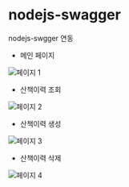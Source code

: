 # nodejs-swagger
nodejs-swgger 연동

- 메인 페이지

![페이지 1](https://user-images.githubusercontent.com/21052356/104025532-2215c480-5208-11eb-9fc8-2bc95eebc5cc.PNG)

- 산책이력 조회 

![페이지 2](https://user-images.githubusercontent.com/21052356/104025638-483b6480-5208-11eb-9df4-a940385df9f5.PNG)

- 산책이력 생성

![페이지 3](https://user-images.githubusercontent.com/21052356/104025659-4f627280-5208-11eb-9abd-4c9994d4027e.PNG)

- 산책이력 삭제

![페이지 4](https://user-images.githubusercontent.com/21052356/104025675-54bfbd00-5208-11eb-959c-0e798550b7ff.PNG)

